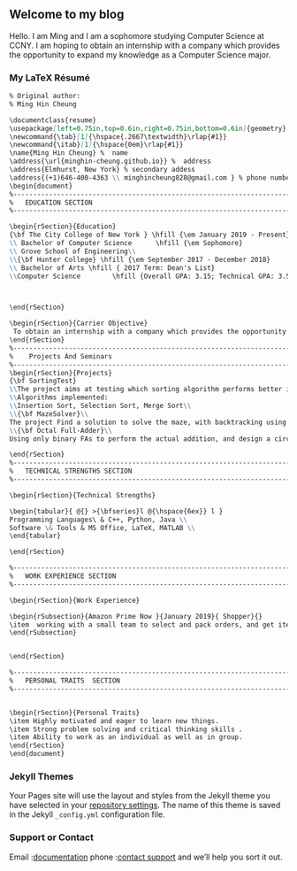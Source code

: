 ## Welcome to my blog

Hello. I am Ming and I am a sophomore studying Computer Science at CCNY. I am hoping to obtain an internship with a company which provides the opportunity to expand my knowledge as a Computer Science major. 

### My LaTeX Résumé


```markdown
% Original author:
% Ming Hin Cheung

\documentclass{resume} 
\usepackage[left=0.75in,top=0.6in,right=0.75in,bottom=0.6in]{geometry} % Document margins
\newcommand{\tab}[1]{\hspace{.2667\textwidth}\rlap{#1}}
\newcommand{\itab}[1]{\hspace{0em}\rlap{#1}}
\name{Ming Hin Cheung} %  name
\address{\url{minghin-cheung.github.io}} %  address
\address{Elmhurst, New York} % secondary addess 
\address{(+1)646-400-4363 \\ minghincheung828@gmail.com } % phone number and email
\begin{document}
%----------------------------------------------------------------------------------------
%	EDUCATION SECTION
%----------------------------------------------------------------------------------------

\begin{rSection}{Education}
{\bf The City College of New York } \hfill {\em January 2019 - Present} 
\\ Bachelor of Computer Science      \hfill {\em Sophomore} 
\\ Grove School of Engineering\\
\\{\bf Hunter College} \hfill {\em September 2017 - December 2018} 
\\ Bachelor of Arts \hfill { 2017 Term: Dean's List}
\\Computer Science        \hfill {Overall GPA: 3.15; Technical GPA: 3.55}



\end{rSection}

\begin{rSection}{Carrier Objective}
 To obtain an internship with a company which provides the opportunity to expand my knowledge as a Computer Science major. 
\end{rSection}
%--------------------------------------------------------------------------------
%    Projects And Seminars
%-----------------------------------------------------------------------------------------------
\begin{rSection}{Projects}
{\bf SortingTest}
\\The project aims at testing which sorting algorithm performs better in different array size.   
\\Algorithms implemented: 
\\Insertion Sort, Selection Sort, Merge Sort\\
\\{\bf MazeSolver}\\
The project Find a solution to solve the maze, with backtracking using stack in C++ .\\
\\{\bf Octal Full-Adder}\\
Using only binary FAs to perform the actual addition, and design a circuit that performs as an octal FA.

\end{rSection}
%----------------------------------------------------------------------------------------
%	TECHNICAL STRENGTHS SECTION
%----------------------------------------------------------------------------------------

\begin{rSection}{Technical Strengths}

\begin{tabular}{ @{} >{\bfseries}l @{\hspace{6ex}} l }
Programming Languages\ & C++, Python, Java \\
Software \& Tools & MS Office, LaTeX, MATLAB \\
\end{tabular}

\end{rSection}

%----------------------------------------------------------------------------------------
%	WORK EXPERIENCE SECTION
%----------------------------------------------------------------------------------------

\begin{rSection}{Work Experience}

\begin{rSubsection}{Amazon Prime Now }{January 2019}{ Shopper}{}
\item  working with a small team to select and pack orders, and get items ready for delivery in an hour.
\end{rSubsection}


\end{rSection}

%----------------------------------------------------------------------------------------
%	PERSONAL TRAITS  SECTION
%----------------------------------------------------------------------------------------


\begin{rSection}{Personal Traits}
\item Highly motivated and eager to learn new things.
\item Strong problem solving and critical thinking skills .
\item Ability to work as an individual as well as in group.
\end{rSection}
\end{document}
```
### Jekyll Themes

Your Pages site will use the layout and styles from the Jekyll theme you have selected in your [repository settings](https://github.com/MingHin-Cheung/MingHin-Cheung.github.io/settings). The name of this theme is saved in the Jekyll `_config.yml` configuration file.

### Support or Contact

Email :[documentation](https://help.github.com/categories/github-pages-basics/)
phone :[contact support](https://github.com/contact) and we’ll help you sort it out.

